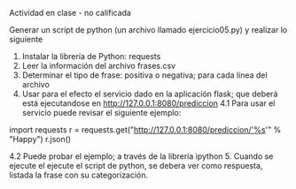 Actividad en clase - no calificada

Generar un script de python (un archivo llamado ejercicio05.py) y realizar lo siguiente

1. Instalar la librería de Python: requests
2. Leer la información del archivo frases.csv
3. Determinar el tipo de frase: positiva o negativa; para cada línea del archivo
4. Usar para el efecto el servicio dado en la aplicación flask; que deberá está ejecutandose en http://127.0.0.1:8080/prediccion
4.1 Para usar el servicio puede revisar el siguiente ejemplo:
 
import requests
r = requests.get("http://127.0.0.1:8080/prediccion/'%s'" % "Happy")
r.json()

4.2 Puede probar el ejemplo; a través de la librería ipython
5. Cuando se ejecute el ejecute el script de python, se debera ver como respuesta, listada la frase con su categorización.

